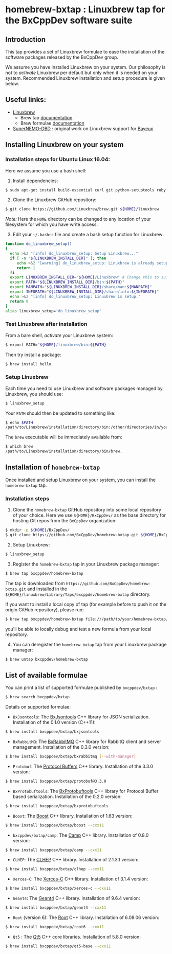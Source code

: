 # homebrew-bxtap : Linuxbrew tap for the BxCppDev software suite

## Introduction

This tap provides a set of Linuxbrew formulae to ease the installation
of the software packages released by the BxCppDev group.

We assume you have installed  Linuxbrew on your system. Our philosophy
is not to *activate* Linuxbrew per  default but only when it is needed
on your system. Recommended Linuxbrew installation and setup procedure
is given below.

## Useful links:

* [Linuxbrew](http://linuxbrew.sh/)
  * Brew tap [documentation](https://github.com/Homebrew/brew/blob/master/docs/brew-tap.md)
  * Brew formulae [documentation](https://github.com/Homebrew/brew/raw/master/docs/Formula-Cookbook.md)
* [SuperNEMO-DBD](https://github.com/SuperNEMO-DBD) : original work on Linuxbrew support for [Bayeux](https://github.com/BxCppDev/Bayeux)

## Installing Linuxbrew on your system

### Installation steps for Ubuntu Linux 16.04:

Here we assume you use a bash shell:

1. Install dependencies:

```sh
$ sudo apt-get install build-essential curl git python-setuptools ruby
```

2. Clone the Linuxbrew GitHub repository:

```sh
$ git clone https://github.com/Linuxbrew/brew.git ${HOME}/linuxbrew
```

   *Note:* Here the ``HOME`` directory can be changed to any location of your filesystem
   for which you have write access.

3. Edit your ``~/.bashrc`` file and create a bash setup function
   for Linuxbrew:

```sh
function do_linuxbrew_setup()
{
  echo >&2 "[info] do_linuxbrew_setup: Setup Linuxbrew..."
  if [ -n "${LINUXBREW_INSTALL_DIR}" ]; then
     echo >&2 "[warning] do_linuxbrew_setup: Linuxbrew is already setup!"
     return 1
  fi
  export LINUXBREW_INSTALL_DIR="${HOME}/Linuxbrew" # Change this to suit your Linuxbrew installation path
  export PATH="${LINUXBREW_INSTALL_DIR}/bin:${PATH}"
  export MANPATH="${LINUXBREW_INSTALL_DIR}/share/man:${MANPATH}"
  export INFOPATH="${LINUXBREW_INSTALL_DIR}/share/info:${INFOPATH}"
  echo >&2 "[info] do_linuxbrew_setup: Linuxbrew is setup."
  return 0
}
alias linuxbrew_setup='do_linuxbrew_setup'
```

### Test Linuxbrew after installation

From a bare shell, *activate* your Linuxbrew system:

```sh
$ export PATH="${HOME}/linuxbrew/bin:${PATH}
```

Then try install a package:

```sh
$ brew install hello
```

### Setup Linuxbrew

Each time you need to use Linuxbrew and software packages managed by Linuxbrew, you
should use:

```sh
$ linuxbrew_setup
```

Your ``PATH`` should then be updated to something like:

```sh
$ echo $PATH
/path/to/Linuxbrew/installation/directory/bin:/other/directories/in/your/path...
```

The ``brew`` executable will be immediately available from:

```sh
$ which brew
/path/to/Linuxbrew/installation/directory/bin/brew.
```

## Installation of ``homebrew-bxtap``

Once installed and setup Linuxbrew on your system, you can install the ``homebrew-bxtap`` tap.

### Installation steps

1. Clone the ``homebrew-bxtap`` GitHub repository into some local repository of your choice. Here we use
   ``${HOME}/BxCppDev/`` as the base directory for hosting Git repos from the ``BxCppDev`` organization:

```sh
$ mkdir -p ${HOME}/BxCppDev/
$ git clone https://github.com/BxCppDev/homebrew-bxtap.git ${HOME}/BxCppDev/homebrew-bxtap/
```

2. Setup Linuxbrew:

```sh
$ linuxbrew_setup
```

3. Register the ``homebrew-bxtap`` tap in your Linuxbrew package manager:

```sh
$ brew tap bxcppdev/homebrew-bxtap
```

The tap is downloaded from ``https://github.com/BxCppDev/homebrew-bxtap.git`` and
installed in the ``${HOME}/linuxbrew/Library/Taps/bxcppdev/homebrew-bxtap`` directory.

If you want to install a local copy of tap (for example before to push it on the origin GitHub repository),
please run:

```sh
$ brew tap bxcppdev/homebrew-bxtap file:///path/to/your/homebrew-bxtap/local/git/repo
```

you'll be able to locally debug and test a new formula from your local repository.

4. You can deregister the ``homebrew-bxtap`` tap from your Linuxbrew package manager:

```sh
$ brew untap bxcppdev/homebrew-bxtap
```

## List of available formulae


You can print a list of supported formulae published by ``bxcppdev/bxtap`` :

```sh
$ brew search bxcppdev/bxtap
```

Details on supported formulae:

* ``BxJsontools``: The [BxJsontools](https://github.com/BxCppDev/bxjsontools/)
  C++ library for JSON serialization.
  Installation of the 0.1.0 version (C++11):
```sh
$ brew install bxcppdev/bxtap/bxjsontools
```

* ``BxRabbitMQ``: The [BxRabbitMQ](https://github.com/BxCppDev/bxrabbitmq/)
  C++ library for RabbitQ client and server management.
  Installation of the 0.3.0 version:
```sh
$ brew install bxcppdev/bxtap/bxrabbitmq [--with-manager]
```

* ``Protobuf``: The [Protocol Buffers](https://developers.google.com/protocol-buffers/)
  C++ library.
  Installation of the 3.3.0 version:

```sh
$ brew install bxcppdev/bxtap/protobuf@3.3.0
```

* ``BxProtobuftools``: The [BxProtobuftools](https://github.com/BxCppDev/bxprotobuftools/) C++ library for Protocol Buffer based serialization.
  Installation of the 0.2.0 version:

```sh
$ brew install bxcppdev/bxtap/bxprotobuftools
```

* ``Boost``: The [Boost](https://www.boost.org/) C++ library.
  Installation of 1.63 version:

```sh
$ brew install bxcppdev/bxtap/boost --cxx11
```

* ``bxcppdev/bxtap/camp``: The [Camp](https://github.com/tegesoft/camp) C++ library.
  Installation of 0.8.0 version:

```sh
$ brew install bxcppdev/bxtap/camp --cxx11
```

* ``CLHEP``: The [CLHEP](http://proj-clhep.web.cern.ch/proj-clhep/) C++ library.
  Installation of 2.1.3.1 version:

```sh
$ brew install bxcppdev/bxtap/clhep --cxx11
```

* ``Xerces-C``: The [Xerces-C](https://xerces.apache.org/xerces-c/) C++ library.
  Installation of 3.1.4 version:

```sh
$ brew install bxcppdev/bxtap/xerces-c --cxx11
```

* ``Geant4``: The [Geant4](http://geant4.cern.ch/) C++ library.
  Installation of 9.6.4 version:

```sh
$ brew install bxcppdev/bxtap/geant4 --cxx11
```

* ``Root`` (version 6): The [Root](http://root.cern.ch/) C++ library.
  Installation of 6.08.06 version:

```sh
$ brew install bxcppdev/bxtap/root6 --cxx11
```

* ``Qt5`` : The [Qt5](http://qt-project.org/) C++ core libraries.
  Installation of 5.8.0 version:

```sh
$ brew install bxcppdev/bxtap/qt5-base --cxx11
```
